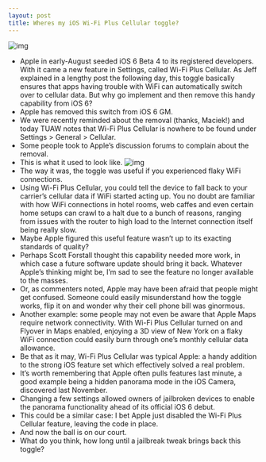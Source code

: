 ```yaml
---
layout: post
title: Wheres my iOS Wi-Fi Plus Cellular toggle?
---
```

![img](http://media.idownloadblog.com/wp-content/uploads/2012/08/Wi-Fi-Plus-Cellular-Hero.jpg)
* Apple in early-August seeded iOS 6 Beta 4 to its registered developers. With it came a new feature in Settings, called Wi-Fi Plus Cellular. As Jeff explained in a lengthy post the following day, this toggle basically ensures that apps having trouble with WiFi can automatically switch over to cellular data. But why go implement and then remove this handy capability from iOS 6?
* Apple has removed this switch from iOS 6 GM.
* We were recently reminded about the removal (thanks, Maciek!) and today TUAW notes that Wi-Fi Plus Cellular is nowhere to be found under Settings > General > Cellular.
* Some people took to Apple’s discussion forums to complain about the removal.
* This is what it used to look like.
![img](http://media.idownloadblog.com/wp-content/uploads/2012/08/wifi-plus-cellular.jpg)
* The way it was, the toggle was useful if you experienced flaky WiFi connections.
* Using Wi-Fi Plus Cellular, you could tell the device to fall back to your carrier’s cellular data if WiFi started acting up. You no doubt are familiar with how WiFi connections in hotel rooms, web caffes and even certain home setups can crawl to a halt due to a bunch of reasons, ranging from issues with the router to high load to the Internet connection itself being really slow.
* Maybe Apple figured this useful feature wasn’t up to its exacting standards of quality?
* Perhaps Scott Forstall thought this capability needed more work, in which case a future software update should bring it back. Whatever Apple’s thinking might be, I’m sad to see the feature no longer available to the masses.
* Or, as commenters noted, Apple may have been afraid that people might get confused. Someone could easily misunderstand how the toggle works, flip it on and wonder why their cell phone bill was ginormous.
* Another example: some people may not even be aware that Apple Maps require network connectivity. With Wi-Fi Plus Cellular turned on and Flyover in Maps enabled, enjoying a 3D view of New York on a flaky WiFi connection could easily burn through one’s monthly cellular data allowance.
* Be that as it may, Wi-Fi Plus Cellular was typical Apple: a handy addition to the strong iOS feature set which effectively solved a real problem.
* It’s worth remembering that Apple often pulls features last minute, a good example being a hidden panorama mode in the iOS Camera, discovered last November.
* Changing a few settings allowed owners of jailbroken devices to enable the panorama functionality ahead of its official iOS 6 debut.
* This could be a similar case: I bet Apple just disabled the Wi-Fi Plus Cellular feature, leaving the code in place.
* And now the ball is on our court.
* What do you think, how long until a jailbreak tweak brings back this toggle?


